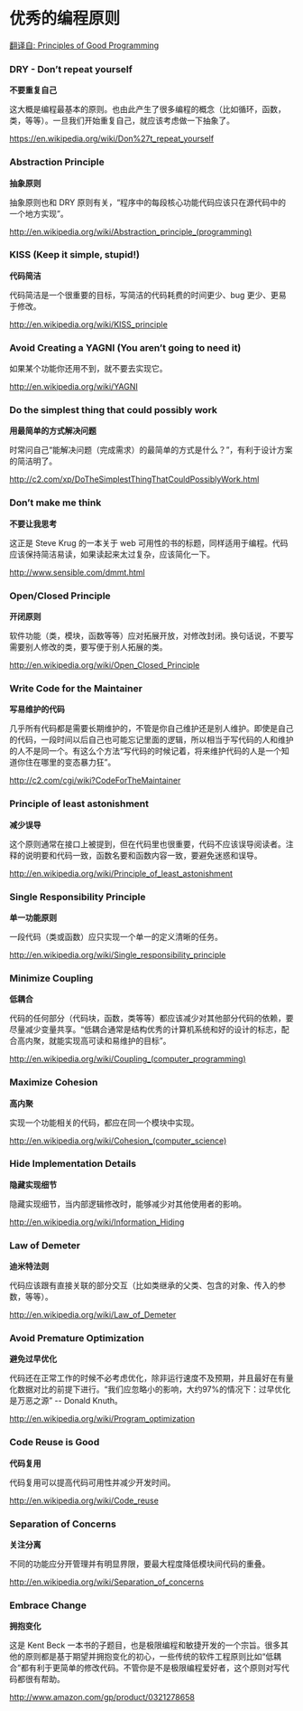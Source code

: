 # 优秀的编程原则

[翻译自: Principles of Good Programming](https://www.artima.com/weblogs/viewpost.jsp?thread=331531)

### DRY - Don’t repeat yourself

**不要重复自己**

这大概是编程最基本的原则。也由此产生了很多编程的概念（比如循环，函数，类，等等）。一旦我们开始重复自己，就应该考虑做一下抽象了。

https://en.wikipedia.org/wiki/Don%27t_repeat_yourself

### Abstraction Principle

**抽象原则**

抽象原则也和 DRY 原则有关，“程序中的每段核心功能代码应该只在源代码中的一个地方实现”。

http://en.wikipedia.org/wiki/Abstraction_principle_(programming)

### KISS (Keep it simple, stupid!)

**代码简洁**

代码简洁是一个很重要的目标，写简洁的代码耗费的时间更少、bug 更少、更易于修改。

http://en.wikipedia.org/wiki/KISS_principle

### Avoid Creating a YAGNI (You aren’t going to need it)

如果某个功能你还用不到，就不要去实现它。

http://en.wikipedia.org/wiki/YAGNI

### Do the simplest thing that could possibly work

**用最简单的方式解决问题**

时常问自己“能解决问题（完成需求）的最简单的方式是什么？”，有利于设计方案的简洁明了。

http://c2.com/xp/DoTheSimplestThingThatCouldPossiblyWork.html

### Don’t make me think

**不要让我思考**

这正是 Steve Krug 的一本关于 web 可用性的书的标题，同样适用于编程。代码应该保持简洁易读，如果读起来太过复杂，应该简化一下。

http://www.sensible.com/dmmt.html

### Open/Closed Principle

**开闭原则**

软件功能（类，模块，函数等等）应对拓展开放，对修改封闭。换句话说，不要写需要别人修改的类，要写便于别人拓展的类。

http://en.wikipedia.org/wiki/Open_Closed_Principle

### Write Code for the Maintainer

**写易维护的代码**

几乎所有代码都是需要长期维护的，不管是你自己维护还是别人维护。即使是自己的代码，一段时间以后自己也可能忘记里面的逻辑，所以相当于写代码的人和维护的人不是同一个。有这么个方法“写代码的时候记着，将来维护代码的人是一个知道你住在哪里的变态暴力狂”。

http://c2.com/cgi/wiki?CodeForTheMaintainer


### Principle of least astonishment

**减少误导**

这个原则通常在接口上被提到，但在代码里也很重要，代码不应该误导阅读者。注释的说明要和代码一致，函数名要和函数内容一致，要避免迷惑和误导。

http://en.wikipedia.org/wiki/Principle_of_least_astonishment

### Single Responsibility Principle

**单一功能原则**

一段代码（类或函数）应只实现一个单一的定义清晰的任务。

http://en.wikipedia.org/wiki/Single_responsibility_principle

### Minimize Coupling

**低耦合**

代码的任何部分（代码块，函数，类等等）都应该减少对其他部分代码的依赖，要尽量减少变量共享。“低耦合通常是结构优秀的计算机系统和好的设计的标志，配合高内聚，就能实现高可读和易维护的目标”。

http://en.wikipedia.org/wiki/Coupling_(computer_programming)

### Maximize Cohesion

**高内聚**

实现一个功能相关的代码，都应在同一个模块中实现。

http://en.wikipedia.org/wiki/Cohesion_(computer_science)

### Hide Implementation Details

**隐藏实现细节**

隐藏实现细节，当内部逻辑修改时，能够减少对其他使用者的影响。

http://en.wikipedia.org/wiki/Information_Hiding

### Law of Demeter

**迪米特法则**

代码应该跟有直接关联的部分交互（比如类继承的父类、包含的对象、传入的参数，等等）。

http://en.wikipedia.org/wiki/Law_of_Demeter

### Avoid Premature Optimization

**避免过早优化**

代码还在正常工作的时候不必考虑优化，除非运行速度不及预期，并且最好在有量化数据对比的前提下进行。“我们应忽略小的影响，大约97%的情况下：过早优化是万恶之源” -- Donald Knuth。

http://en.wikipedia.org/wiki/Program_optimization

### Code Reuse is Good

**代码复用**

代码复用可以提高代码可用性并减少开发时间。

http://en.wikipedia.org/wiki/Code_reuse

### Separation of Concerns

**关注分离**

不同的功能应分开管理并有明显界限，要最大程度降低模块间代码的重叠。

http://en.wikipedia.org/wiki/Separation_of_concerns

### Embrace Change

**拥抱变化**

这是 Kent Beck 一本书的子题目，也是极限编程和敏捷开发的一个宗旨。很多其他的原则都是基于期望并拥抱变化的初心，一些传统的软件工程原则比如“低耦合”都有利于更简单的修改代码。不管你是不是极限编程爱好者，这个原则对写代码都很有帮助。

http://www.amazon.com/gp/product/0321278658